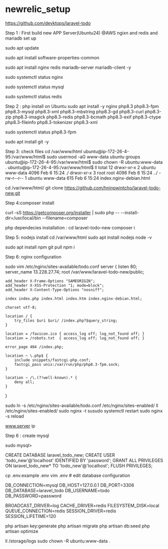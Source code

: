 # newrelic_setup
https://github.com/devktops/laravel-todo

Step 1 : First build new APP Server(Ubuntu24) @AWS
ngixn and redis and mariadb set up 

sudo apt update

sudo apt install software-properties-common

sudo apt install nginx redis mariadb-server mariadb-client -y

sudo systemctl status nginx 

sudo systemctl status mysql

sudo systemctl status redis

Step 2 : php install on Ubuntu
sudo apt install -y nginx php8.3 php8.3-fpm php8.3-mysql php8.3-xml php8.3-mbstring php8.3-gd php8.3-curl php8.3-zip php8.3-imagick php8.3-redis php8.3-bcmath php8.3-exif php8.3-ctype php8.3-fileinfo php8.3-tokenizer php8.3-xml

sudo systemctl status php8.3-fpm

sudo apt install git -y

Step 3: check  files
cd /var/www/html
ubuntu@ip-172-26-4-95:/var/www/html$ sudo usermod -aG www-data ubuntu
groups
ubuntu@ip-172-26-4-95:/var/www/html$ sudo chown -R ubuntu:www-data .
ubuntu@ip-172-26-4-95:/var/www/html$ ll
total 12
drwxr-xr-x 2 ubuntu www-data 4096 Feb  6 15:24 ./
drwxr-xr-x 3 root   root     4096 Feb  6 15:24 ../
-rw-r--r-- 1 ubuntu www-data  615 Feb  6 15:24 index.nginx-debian.html

cd /var/www/html/
git clone https://github.com/hninpwintcho/laravel-todo-new.git

Step 4:composer install

curl -sS https://getcomposer.org/installer | sudo php -- --install-dir=/usr/local/bin --filename=composer

php dependecies installation :
cd laravel-todo-new
composer i

Step 5: nodejs install
cd /var/www/html
sudo apt install nodejs 
node -v

sudo apt install npm
git pull
npm i

Step 6: nginx configuration 

sudo vim /etc/nginx/sites-available/todo.conf
server {
    listen 80;
    server_name 13.228.27.74;
    root /var/www/laravel-todo-new/public;

    add_header X-Frame-Options "SAMEORIGIN";
    add_header X-XSS-Protection "1; mode=block";
    add_header X-Content-Type-Options "nosniff";

    index index.php index.html index.htm index.nginx-debian.html;

    charset utf-8;

    location / {
        try_files $uri $uri/ /index.php?$query_string;
    }

    location = /favicon.ico { access_log off; log_not_found off; }
    location = /robots.txt  { access_log off; log_not_found off; }

    error_page 404 /index.php;

    location ~ \.php$ {
        include snippets/fastcgi-php.conf;
        fastcgi_pass unix:/var/run/php/php8.3-fpm.sock;
    }

    location ~ /\.(?!well-known).* {
        deny all;
    }
}

sudo ln -s /etc/nginx/sites-available/todo.conf /etc/nginx/sites-enabled/
ll /etc/nginx/sites-enabled/
sudo nginx -t
susudo systemctl restart 
sudo nginx -s reload

www.server ip

Step 6 : create mysql

sudo mysql>

CREATE DATABASE laravel_todo_new;
CREATE USER 'todo_new'@'localhost' IDENTIFIED BY 'password';
GRANT ALL PRIVILEGES ON laravel_todo_new* TO 'todo_new'@'localhost';
FLUSH PRIVILEGES;

cp .env.example .env
vim .env # edit database configuration

DB_CONNECTION=mysql
DB_HOST=127.0.0.1
DB_PORT=3306
DB_DATABASE=laravel_todo
DB_USERNAME=todo
DB_PASSWORD=password

BROADCAST_DRIVER=log
CACHE_DRIVER=redis
FILESYSTEM_DISK=local
QUEUE_CONNECTION=redis
SESSION_DRIVER=redis
SESSION_LIFETIME=120

php artisan key:generate
php artisan migrate
php artisan db:seed
php artisan optimize

ll /storage/logs
sudo chown -R ubuntu:www-data .





